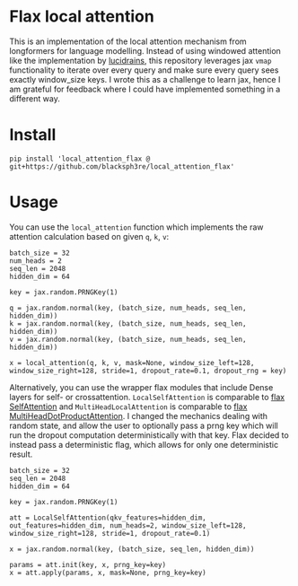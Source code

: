 # Flax local attention

This is an implementation of the local attention mechanism from longformers for language modelling. Instead of using windowed attention like the implementation by [lucidrains](https://github.com/lucidrains/local-attention-flax), this repository leverages jax `vmap` functionality to iterate over every query and make sure every query sees exactly window_size keys. I wrote this as a challenge to learn jax, hence I am grateful for feedback where I could have implemented something in a different way.

# Install

```
pip install 'local_attention_flax @ git+https://github.com/blacksph3re/local_attention_flax'
```

# Usage

You can use the `local_attention` function which implements the raw attention calculation based on given `q`, `k`, `v`:

```
batch_size = 32
num_heads = 2
seq_len = 2048
hidden_dim = 64

key = jax.random.PRNGKey(1)

q = jax.random.normal(key, (batch_size, num_heads, seq_len, hidden_dim))
k = jax.random.normal(key, (batch_size, num_heads, seq_len, hidden_dim))
v = jax.random.normal(key, (batch_size, num_heads, seq_len, hidden_dim))

x = local_attention(q, k, v, mask=None, window_size_left=128, window_size_right=128, stride=1, dropout_rate=0.1, dropout_rng = key)
```

Alternatively, you can use the wrapper flax modules that include Dense layers for self- or crossattention. `LocalSelfAttention` is comparable to [flax SelfAttention](https://flax.readthedocs.io/en/latest/api_reference/_autosummary/flax.linen.SelfAttention.html) and `MultiHeadLocalAttention` is comparable to [flax MultiHeadDotProductAttention](https://flax.readthedocs.io/en/latest/api_reference/_autosummary/flax.linen.MultiHeadDotProductAttention.html). I changed the mechanics dealing with random state, and allow the user to optionally pass a prng key which will run the dropout computation deterministically with that key. Flax decided to instead pass a deterministic flag, which allows for only one deterministic result.

```
batch_size = 32
seq_len = 2048
hidden_dim = 64

key = jax.random.PRNGKey(1)

att = LocalSelfAttention(qkv_features=hidden_dim, out_features=hidden_dim, num_heads=2, window_size_left=128, window_size_right=128, stride=1, dropout_rate=0.1)

x = jax.random.normal(key, (batch_size, seq_len, hidden_dim))

params = att.init(key, x, prng_key=key)
x = att.apply(params, x, mask=None, prng_key=key)
```